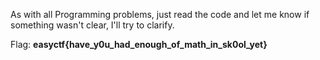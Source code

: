 As  with all Programming problems, just read the code and let me know if something wasn't clear,
I'll try to clarify.

Flag: **easyctf{have_y0u_had_enough_of_math_in_sk0ol_yet}**
